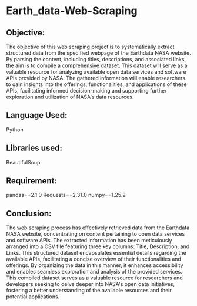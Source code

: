 # Earth_data-Web-Scraping

## Objective:
The objective of this web scraping project is to systematically extract structured data from the specified webpage of the Earthdata NASA website. By parsing the content, including titles, descriptions, and associated links, the aim is to compile a comprehensive dataset. This dataset will serve as a valuable resource for analyzing available open data services and software APIs provided by NASA. The gathered information will enable researchers to gain insights into the offerings, functionalities, and applications of these APIs, facilitating informed decision-making and supporting further exploration and utilization of NASA's data resources.

## Language Used:
Python

## Libraries used:
BeautifulSoup

## Requirement:
pandas==2.1.0 Requests==2.31.0 numpy==1.25.2

## Conclusion:
The web scraping process has effectively retrieved data from the Earthdata NASA website, concentrating on content pertaining to open data services and software APIs. The extracted information has been meticulously arranged into a CSV file featuring three key columns: Title, Description, and Links. This structured dataset encapsulates essential details regarding the available APIs, facilitating a concise overview of their functionalities and offerings. By organizing the data in this manner, it enhances accessibility and enables seamless exploration and analysis of the provided services. This compiled dataset serves as a valuable resource for researchers and developers seeking to delve deeper into NASA's open data initiatives, fostering a better understanding of the available resources and their potential applications.
